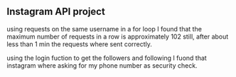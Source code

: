 ## Instagram API project

using requests on the same username in a for loop I found that the maximum number of requests in a row is approximately 102
still, after about less than 1 min the requests where
sent correctly.

using the login fuction to get the followers and following I fuond that instagram where asking for my phone number as security check.
